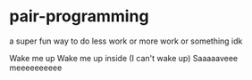 # pair-programming

a super fun way to do less work or more work or something idk

Wake me up
Wake me up inside
(I can't wake up)
Saaaaaveee meeeeeeeeee

